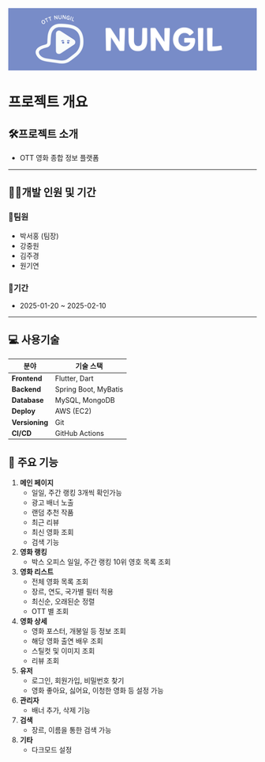 

<img src="assets/images/banner/banner1.png" width="800"/>

# 프로젝트 개요

## 🛠️프로젝트 소개
- OTT 영화 종합 정보 플랫폼
---

## 👨‍💻개발 인원 및 기간

### 🤝팀원
- 박서홍 (팀장)
- 강중원
- 김주경
- 원기연

### 📅기간
- 2025-01-20 ~ 2025-02-10
--- 

## 💻 사용기술
| **분야**       | **기술 스택**            |
|----------------|----------------------|
| **Frontend**   | Flutter, Dart        |
| **Backend**    | Spring Boot, MyBatis |
| **Database**   | MySQL,  MongoDB      |
| **Deploy**     | AWS (EC2)            |
| **Versioning** | Git                  |
| **CI/CD**      | GitHub Actions       |


## 🌟 주요 기능
1. **메인 페이지**
    - 일일, 주간 랭킹 3개씩 확인가능
    - 광고 배너 노출
    - 랜덤 추천 작품
    - 최근 리뷰
    - 최신 영화 조회
    - 검색 기능
2. **영화 랭킹**
    - 박스 오피스 일일, 주간 랭킹 10위 영호 목록 조회
3. **영화 리스트**
    - 전체 영화 목록 조회
    - 장르, 연도, 국가별 필터 적용
    - 최신순, 오래된순 정렬
    - OTT 별 조회
4. **영화 상세**
    - 영화 포스터, 개봉일 등 정보 조회
    - 해당 영화 출연 배우 조회
    - 스틸컷 및 이미지 조회
    - 리뷰 조회
5. **유저**
    - 로그인, 회원가입, 비밀번호 찾기
    - 영화 좋아요, 싫어요, 이청한 영화 등 설정 가능
6. **관리자**
    - 배너 추가, 삭제 기능
7. **검색**
    - 장르, 이름을 통한 검색 가능
8. **기타**
    - 다크모드 설정

